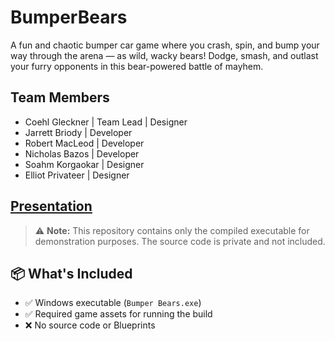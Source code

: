 # BumperBears
A fun and chaotic bumper car game where you crash, spin, and bump your way through the arena — as wild, wacky bears! Dodge, smash, and outlast your furry opponents in this bear-powered battle of mayhem.

## Team Members
- Coehl Gleckner | Team Lead | Designer
- Jarrett Briody | Developer
- Robert MacLeod | Developer
- Nicholas Bazos | Developer
- Soahm Korgaokar | Designer
- Elliot Privateer | Designer

## [Presentation](https://docs.google.com/presentation/d/1W_vIFBxl2g_wOXoOnIm8PpCk9gWrNqQNGky0hy1xffc/edit#slide=id.p)


> ⚠️ **Note:** This repository contains only the compiled executable for demonstration purposes. The source code is private and not included.

## 📦 What's Included

- ✅ Windows executable (`Bumper Bears.exe`)
- ✅ Required game assets for running the build
- ❌ No source code or Blueprints
